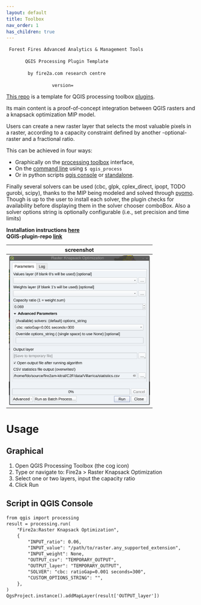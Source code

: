 ```yaml
---
layout: default
title: Toolbox
nav_order: 1
has_children: true
---
```


     Forest Fires Advanced Analytics & Management Tools
        
           QGIS Processing Plugin Template
                
            by fire2a.com research centre

                     version=

[This repo](https://github.com/fdobad/qgis-processingplugin-template) is a template for QGIS processing toolbox [plugins](https://plugins.qgis.org).

Its main content is a proof-of-concept integration between QGIS rasters and a knapsack optimization MIP model.

Users can create a new raster layer that selects the most valuable pixels in a raster, according to a capacity constraint defined by another -optional- raster and a fractional ratio.

This can be achieved in four ways:
- Graphically on the [processing toolbox](https://docs.qgis.org/latest/en/docs/user_manual/processing/toolbox.html) interface, 
- On the [command line](https://docs.qgis.org/latest/en/docs/user_manual/processing/standalone) using `$ qgis_process`
- Or in python scripts [qgis console](#script-in-qgis-console) or [standalone](https://raw.githubusercontent.com/fdobad/qgis-processingplugin-template/main/standalone.py).

Finally several solvers can be used (cbc, glpk, cplex_direct, ipopt, TODO gurobi, scipy), thanks to the MIP being modeled and solved through [pyomo](http://www.pyomo.org). Though is up to the user to install each solver, the plugin checks for availability before displaying them in the solver chooser comboBox. Also a solver options string is optionally configurable (i.e., set precision and time limits)

__Installation instructions [here](./plugin_installation.md)__  
__QGIS-plugin-repo [link](./plugins.xml)__  

| screenshot |
| --- |
|<img src="img/screenshot.png"  alt='cannot load image' height=400px >|

# Usage
## Graphical
1. Open QGIS Processing Toolbox (the cog icon)
2. Type or navigate to: Fire2a > Raster Knapsack Optimization
3. Select one or two layers, input the capacity ratio
4. Click Run

## Script in QGIS Console
```
from qgis import processing
result = processing.run(
    "Fire2a:Raster Knapsack Optimization",
    {
        "INPUT_ratio": 0.06,
        "INPUT_value": "/path/to/raster.any_supported_extension",
        "INPUT_weight": None,
        "OUTPUT_csv": "TEMPORARY_OUTPUT",
        "OUTPUT_layer": "TEMPORARY_OUTPUT",
        "SOLVER": "cbc: ratioGap=0.001 seconds=300",
        "CUSTOM_OPTIONS_STRING": "",
    },
)
QgsProject.instance().addMapLayer(result['OUTPUT_layer'])
```

